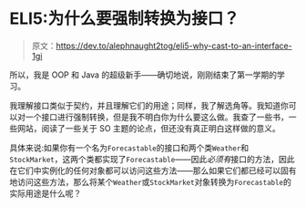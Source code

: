 # ELI5:为什么要强制转换为接口？

> 原文：<https://dev.to/alephnaught2tog/eli5-why-cast-to-an-interface-1gi>

所以，我是 OOP 和 Java 的超级新手——确切地说，刚刚结束了第一学期的学习。

我理解接口类似于契约，并且理解它们的用途；同样，我了解选角等。我知道你可以对一个接口进行强制转换，但是我不明白你为什么要这么做。我查了一些书，一些网站，阅读了一些关于 SO 主题的论点，但还没有真正明白这样做的意义。

具体来说:如果你有一个名为`Forecastable`的接口和两个类`Weather`和`StockMarket`，这两个类都实现了`Forecastable`——因此*必须有*接口的方法，因此在它们中实例化的任何对象都可以访问这些方法——那么如果它们都已经可以固有地访问这些方法，那么将某个`Weather`或`StockMarket`对象转换为`Forecastable`的实际用途是什么呢？